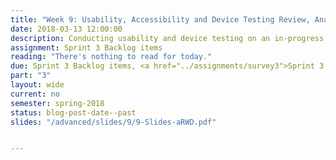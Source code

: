 ```yaml
---
title: "Week 9: Usability, Accessibility and Device Testing Review, Analytics, Sprint #3 Ends"
date: 2018-03-13 12:00:00
description: Conducting usability and device testing on an in-progress prototype and implementing feedback, Weekly scrum, help with deliverables related to Sprint 3.  Amrita (Web Typography) book review on Tuesday. Sprint review 3 on Thursday (stakeholder can attend), sprint retrospective 3 is due on Sunday.
assignment: Sprint 3 Backlog items
reading: "There's nothing to read for today."
due: Sprint 3 Backlog items, <a href="../assignments/survey3">Sprint 3 Retrospective Survey</a>
part: "3"
layout: wide
current: no
semester: spring-2018
status: blog-post-date--past
slides: "/advanced/slides/9/9-Slides-aRWD.pdf"


---
```

